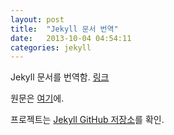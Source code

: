 ```yaml
---
layout: post
title:  "Jekyll 문서 번역"
date:   2013-10-04 04:54:11
categories: jekyll
---
```


Jekyll 문서를 번역함. [링크][jekyll-docs-ko]

원문은 [여기][jekyll-docs]에.

프로젝트는 [Jekyll GitHub 저장소][jekyll]를 확인.

[jekyll-docs-ko]: /jekyll-docs-ko
[jekyll]: https://github.com/mojombo/jekyll
[jekyll-docs]: http://jekyllrb.com
